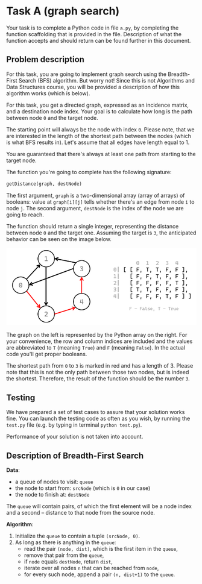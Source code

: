 # Task A (graph search)
Your task is to complete a Python code in file `a.py`, by completing the function scaffolding
that is provided in the file. Description of what the function accepts and should return can be
found further in this document.

## Problem description
For this task, you are going to implement graph search using the Breadth-First Search (BFS)
algorithm. But worry not! Since this is not Algorithms and Data Structures course, you will
be provided a description of how this algorithm works (which is below).

For this task, you get a directed graph, expressed as an incidence matrix, and a destination
node index. Your goal is to calculate how long is the path between node `0` and the target node.

The starting point will always be the node with index `0`. Please note, that we are interested
in the length of the shortest path between the nodes (which is what BFS results in). Let's
assume that all edges have length equal to 1.

You are guaranteed that there's always at least one path from starting to the target node.

The function you're going to complete has the following signature:

```py
getDistance(graph, destNode)
```

The first argument, `graph` is a two-dimensional array (array of arrays) of booleans: value
at `graph[i][j]` tells whether there's an edge from node `i` to node `j`. The second argument,
`destNode` is the index of the node we are going to reach.

The function should return a single integer, representing the distance between node `0` and
the target one. Assuming the target is `3`, the anticipated behavior can be seen on the image below.

![An example graph](example_graph.png)

The graph on the left is represented by the Python array on the right. For your convenience,
the row and column indices are included and the values are abbreviated to `T` (meaning `True`)
and `F` (meaning `False`). In the actual code you'll get proper booleans.

The shortest path from `0` to `3` is marked in red and has a length of 3. Please note that this is
not the only path between those two nodes, but is indeed the shortest. Therefore, the result of
the function should be the number `3`.

## Testing
We have prepared a set of test cases to assure that your solution works fine. You can launch the
testing code as often as you wish, by running the `test.py` file (e.g. by typing in terminal
`python test.py`).

Performance of your solution is not taken into account.

## Description of Breadth-First Search
**Data**:
  - a queue of nodes to visit: `queue`
  - the node to start from: `srcNode` (which is `0` in our case)
  - the node to finish at: `destNode`

The `queue` will contain pairs, of which the first element will be a node index and a second –
distance to that node from the source node.

**Algorithm**:
1. Initialize the `queue` to contain a tuple `(srcNode, 0)`.
2. As long as there is anything in the `queue`:
    - read the pair `(node, dist)`, which is the first item in the `queue`,
    - remove that pair from the `queue`,
    - if `node` equals `destNode`, return `dist`,
    - iterate over all nodes `n` that can be reached from `node`,
    - for every such node, append a pair `(n, dist+1)` to the `queue`.
